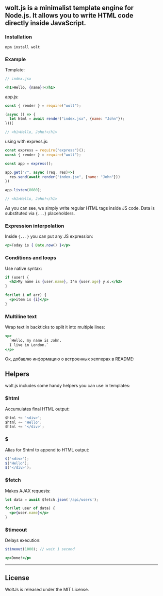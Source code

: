 ## wolt.js is a minimalist template engine for Node.js. It allows you to write HTML code directly inside JavaScript.

### Installation

`npm install wolt`

### Example 

Template:

```jsx
// index.jsx

<h1>Hello, {name}!</h1>
```

app.js:

```jsx
const { render } = require("wolt");

(async () => {
  let html = await render("index.jsx", {name: "John"});
})()

// <h1>Hello, John!</h1> 
```

using with express.js:
```jsx
const express = require("express")();
const { render } = require("wolt");

const app = express();

app.get("/", async (req, res)=>{
  res.send(await render("index.jsx", {name: "John"}))
})

app.listen(8080);

// <h1>Hello, John!</h1> 
```

As you can see, we simply write regular HTML tags inside JS code. Data is substituted via `{...}` placeholders.

### Expression interpolation

Inside `{...}` you can put any JS expression:

```jsx
<p>Today is { Date.now() }</p> 
```

### Conditions and loops

Use native syntax:

```jsx
if (user) {
  <h2>My name is {user.name}, I'm {user.age} y.o.</h2>
}

for(let i of arr) {
  <p>item is {i}</p>
}
```

### Multiline text

Wrap text in backticks to split it into multiple lines:

```jsx
<p>
  `Hello, my name is John.
  I live in London.` 
</p>
```
Ок, добавлю информацию о встроенных хелперах в README:

## Helpers

wolt.js includes some handy helpers you can use in templates:

### $html 

Accumulates final HTML output:

```jsx
$html += '<div>';
$html += 'Hello';
$html += '</div>';
```

### $

Alias for $html to append to HTML output:

```jsx
$('<div>');
$('Hello'); 
$('</div>');
```

### $fetch

Makes AJAX requests:

```jsx
let data = await $fetch.json('/api/users');

for(let user of data) {
  <p>{user.name}</p>
}
``` 

### $timeout

Delays execution:

```jsx
$timeout(1000); // wait 1 second

<p>Done!</p>
```
***
## License
WoltJs is released under the MIT License.
